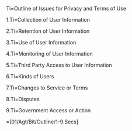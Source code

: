 Ti=Outline of Issues for Privacy and Terms of Use

1.Ti=Collection of User Information

2.Ti=Retention of User Information

3.Ti=Use of User Information

4.Ti=Monitoring of User Information

5.Ti=Third Party Access to User Information

6.Ti=Kinds of Users

7.Ti=Changes to Service or Terms

8.Ti=Disputes

9.Ti=Government Access or Action

=[01/Agt/Bit/Outline/1-9.Secs]
